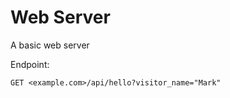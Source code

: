 # Web Server

A basic web server

Endpoint:

```
GET <example.com>/api/hello?visitor_name="Mark"
```
